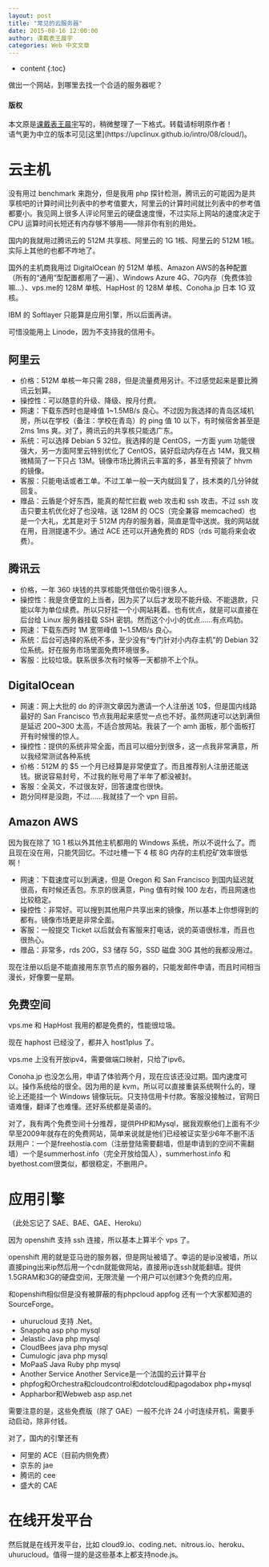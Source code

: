 ```yaml
---
layout: post
title: "常见的云服务器"
date: 2015-08-16 12:00:00
author: 课戴表王晨宇
categories: Web 中文文章
---
```

* content
{:toc}

做出一个网站，到哪里去找一个合适的服务器呢？




<div class="callout callout-danger">
<h4>版权</h4>
本文原是<a href="http://wangchenyu.net.cn">课戴表王晨宇</a>写的，稍微整理了一下格式。转载请标明原作者！<br>
语气更为中立的版本可见[这里](https://upclinux.github.io/intro/08/cloud/)。
</div>

# 云主机

没有用过 benchmark 来跑分，但是我用 php 探针检测，腾讯云的可能因为是共享核吧的计算时间比列表中的参考值要大，阿里云的计算时间就比列表中的参考值都要小。我见网上很多人评论阿里云的硬盘速度慢，不过实际上网站的速度决定于 CPU 运算时间长短还有内存够不够用——除非你有别的用处。

国内的我就用过腾讯云的 512M 共享核、阿里云的 1G 1核、阿里云的 512M 1核。实际上其他的也都不咋地了。

国外的主机商我用过 DigitalOcean 的 512M 单核、Amazon AWS的各种配置（所有的“通用”型配置都用了一遍）、Windows Azure 4G、7G内存（免费体验嘛…）、vps.me的 128M 单核、HapHost 的 128M 单核、Conoha.jp 日本 1G 双核。

IBM 的 Softlayer 只能算是应用引擎，所以后面再讲。

可惜没能用上 Linode，因为不支持我的信用卡。

## 阿里云

* 价格：512M 单核一年只需 288，但是流量费用另计。不过感觉起来是要比腾讯云划算。
* 操控性：可以随意的升级、降级、按月付费。
* 网速：下载东西时也是峰值 1~1.5MB/s 良心。不过因为我选择的青岛区域机房，所以在学校（备注：学校在青岛）的 ping 值 10 以下，有时候宿舍甚至是 2ms 1ms 爽。对了，腾讯云的共享核只能选广东。
* 系统：可以选择 Debian 5 32位。我选择的是 CentOS，一方面 yum 功能很强大，另一方面阿里云特别优化了 CentOS，装好启动内存在占 14M，我又稍微精简了一下只占 13M。镜像市场比腾讯云丰富的多，甚至有预装了 hhvm 的镜像。
* 客服：只能电话或者工单。不过工单一般一天内就回复了，技术类的几分钟就回复。
* 赠品：云盾是个好东西，能真的帮忙拦截 web 攻击和 ssh 攻击。不过 ssh 攻击只要主机优化好了也没啥。送 128M 的 OCS（完全兼容 memcached）也是一个大礼，尤其是对于 512M 内存的服务器，简直是雪中送炭。我的网站就在用，目测提速不少。通过 ACE 还可以开通免费的 RDS（rds 可能将来会收费）。

## 腾讯云

* 价格，一年 360 块钱的共享核能凭借低价吸引很多人。
* 操控性：我是贪便宜的上当者，因为买了以后才发现不能升级、不能退款，只能以年为单位续费。所以只好挂一个小网站耗着。也有优点，就是可以直接在后台给 Linux 服务器挂载 SSH 密钥。然而这个小小的优点……有点鸡肋。
* 网速：下载东西时 1M 宽带峰值 1~1.5MB/s 良心。
* 系统：后台可选择的系统不多，至少没有“专门针对小内存主机”的 Debian 32 位系统。好在服务市场里面免费环境很多。
* 客服：比较垃圾。联系很多次有时候等一天都排不上个队。

## DigitalOcean

* 网速：网上大批的 do 的评测文章因为邀请一个人注册送 10$，但是国内线路最好的 San Francisco 节点我用起来感觉一点也不好。虽然网速可以达到满但是延迟 200~300 太高，不适合放网站。我装了一个 amh 面板，那个面板打开有时候慢的惊人。
* 操控性：提供的系统非常全面，而且可以细分到很多，这一点我非常满意，所以我经常测试各种系统
* 价格：512M 的 $5 一个月已经算是非常便宜了。而且推荐别人注册还能送钱。据说容易封号，不过我的账号用了半年了都没被封。
* 客服：全英文，不过很友好，回答速度也很快。
* 跑分同样是没跑，不过……我就挂了一个 vpn 目前。

## Amazon AWS

因为我在除了 1G 1 核以外其他主机都用的 Windows 系统，所以不说什么了。而且现在没在用，只能凭回忆。不过吐槽一下 4 核 8G 内存的主机挖矿效率很低啊！

* 网速：下载速度可以到满速，但是 Oregon 和 San Francisco 到国内延迟就很高，有时候还丢包。东京的很满意，Ping 值有时候 100 左右，而且网速也比较稳定。
* 操控性：非常好。可以搜到其他用户共享出来的镜像，所以基本上你想得到的都有。镜像市场更是非常全面。
* 客服：一般提交 Ticket 以后就会有客服来打电话，说的英语很标准，而且也很热心。
* 赠品：非常多，rds 20G，S3 储存 5G，SSD 磁盘 30G 其他的我都没用过。

现在注册以后是不能直接用东京节点的服务器的，只能发邮件申请，而且时间相当漫长，好像要一星期。

## 免费空间

vps.me 和 HapHost 我用的都是免费的，性能很垃圾。

现在 haphost 已经没了，都并入 host1plus 了。

vps.me 上没有开放ipv4，需要做端口映射，只给了ipv6。

Conoha.jp 也没怎么用，申请了体验两个月，现在应该还没过期。国内速度可以。操作系统给的很全。因为用的是 kvm，所以可以直接重装系统啊什么的，理论上还能挂一个 Windows 镜像玩玩。只支持信用卡付款。客服没接触过，官网日语难懂，翻译了也难懂。还好系统都是英语的。

对了，我有两个免费空间十分推荐，提供PHP和Mysql，据我观察他们上面有不少早至2009年就存在的免费网站，简单来说就是他们已经被证实至少6年不删不活跃用户：一个是freehostia.com（注册登陆需要翻墙，但是申请到的空间不需翻墙）一个是summerhost.info（完全开放给国人），summerhost.info 和 byethost.com很类似，都很稳定，不删用户。

# 应用引擎

（此处忘记了 SAE、BAE、GAE、Heroku）

因为 openshift 支持 ssh 连接，所以基本上算半个 vps 了。

openshift 用的就是亚马逊的服务器，但是网址被墙了。幸运的是ip没被墙，所以直接ping出来ip然后用一个cdn就能做网站，直接用ip连ssh就能翻墙。提供1.5GRAM和3G的硬盘空间，无限流量
一个用户可以创建3个免费的应用。

和openshift相似但是没有被屏蔽的有phpcloud appfog 还有一个大家都知道的 SourceForge。

* uhurucloud 支持 .Net。
* Snapphq  asp php mysql
* Jelastic Java php mysql
* CloudBees java php mysql
* Cumulogic java php mysql
* MoPaaS Java Ruby php mysql
* Another Service  Another Service是一个法国的云计算平台
* phpfog和Orchestra和cloudcontrol和dotcloud和pagodabox php+mysql
* Appharbor和Webweb asp asp.net

需要注意的是，这些免费版（除了 GAE）一般不允许 24 小时连续开机，需要手动启动，除非付钱。

对了，国内的引擎还有
* 阿里的 ACE（目前内侧免费）
* 京东的 jae
* 腾讯的 cee
* 盛大的 CAE

# 在线开发平台

然后就是在线开发平台，比如 cloud9.io、coding.net、nitrous.io、heroku、uhurucloud。值得一提的是这些基本上都支持node.js。

